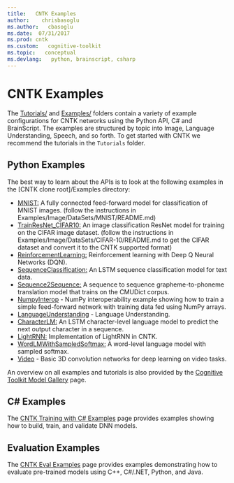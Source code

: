```yaml
---
title:   CNTK Examples
author:    chrisbasoglu
ms.author:   cbasoglu
ms.date:  07/31/2017
ms.prod: cntk
ms.custom:   cognitive-toolkit
ms.topic:   conceptual
ms.devlang:   python, brainscript, csharp
---
```


# CNTK Examples

The [Tutorials/](https://github.com/Microsoft/CNTK/tree/release/latest/Tutorials/) and
[Examples/](https://github.com/Microsoft/CNTK/tree/release/latest/Examples/) folders
contain a variety of example configurations for CNTK networks using the
Python API, C# and BrainScript.
The examples are structured by topic into Image, Language Understanding,
Speech, and so forth. To get started with CNTK we recommend the tutorials in
the `Tutorials` folder.

## Python Examples

The best way to learn about the APIs is to look at the following examples in the [CNTK clone root]/Examples directory:
* [MNIST:](https://github.com/Microsoft/CNTK/tree/release/latest/Examples/Image/Classification/MLP/Python/SimpleMNIST.py) A fully connected feed-forward model for classification of MNIST images. (follow the instructions in Examples/Image/DataSets/MNIST/README.md)
* [TrainResNet_CIFAR10:](https://github.com/Microsoft/CNTK/tree/release/latest/Examples/Image/Classification/ResNet/Python/TrainResNet_CIFAR10.py) An image classification ResNet model for training on the CIFAR image dataset. (follow the instructions in Examples/Image/DataSets/CIFAR-10/README.md to get the CIFAR dataset and convert it to the CNTK supported format)
* [ReinforcementLearning:](https://github.com/Microsoft/CNTK/tree/release/latest/Examples/ReinforcementLearning) Reinforcement learning with Deep Q Neural Networks (DQN).
* [SequenceClassification:](https://github.com/Microsoft/CNTK/tree/release/latest/Examples/SequenceClassification/SimpleExample/Python/SequenceClassification.py) An LSTM sequence classification model for text data.
* [Sequence2Sequence:](https://github.com/Microsoft/CNTK/tree/release/latest/Examples/SequenceToSequence/CMUDict/Python/Sequence2Sequence.py) A sequence to sequence grapheme-to-phoneme translation model that trains on the CMUDict corpus.
* [NumpyInterop](https://github.com/Microsoft/CNTK/tree/release/latest/Tutorials/NumpyInterop/FeedForwardNet.py) - NumPy interoperability example showing how to train a simple feed-forward network with training data fed using NumPy arrays.
* [LanguageUnderstanding](https://github.com/Microsoft/CNTK/tree/release/latest/Examples/LanguageUnderstanding/ATIS/Python/LanguageUnderstanding.py) - Language Understanding.
* [CharacterLM:](https://github.com/Microsoft/CNTK/tree/release/latest/Examples/Text/CharacterLM) An LSTM character-level language model to predict the next output character in a sequence.
* [LightRNN:](https://github.com/Microsoft/CNTK/tree/release/latest/Examples/Text/LightRNN) Implementation of LightRNN in CNTK.
* [WordLMWithSampledSoftmax:](https://github.com/Microsoft/CNTK/tree/release/latest/Examples/Text/WordLMWithSampledSoftmax) A word-level language model with sampled softmax.
* [Video](https://github.com/Microsoft/CNTK/tree/release/latest/Examples/Video/GettingStarted/Python/Conv3D_UCF11.py) - Basic 3D convolution networks for deep learning on video tasks.

An overview on all examples and tutorials is also provided by the
[Cognitive Toolkit Model Gallery](http://www.microsoft.com/en-us/cognitive-toolkit/features/model-gallery/) page.

## C# Examples
The [CNTK Training with C# Examples](./CNTK-CSharp-Examples.md) page provides examples showing how to build, train, and validate DNN models.

## Evaluation Examples

The [CNTK Eval Examples](./CNTK-Eval-Examples.md) page provides examples demonstrating how to evaluate pre-trained models using C++, C#/.NET, Python, and Java. 
